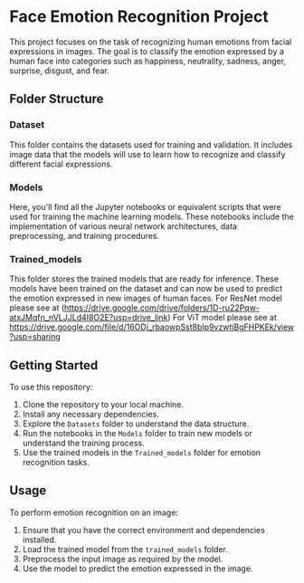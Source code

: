 # Face Emotion Recognition Project

This project focuses on the task of recognizing human emotions from facial expressions in images. The goal is to classify the emotion expressed by a human face into categories such as happiness, neutrality, sadness, anger, surprise, disgust, and fear.

## Folder Structure

### Dataset

This folder contains the datasets used for training and validation. It includes image data that the models will use to learn how to recognize and classify different facial expressions.

### Models

Here, you'll find all the Jupyter notebooks or equivalent scripts that were used for training the machine learning models. These notebooks include the implementation of various neural network architectures, data preprocessing, and training procedures.

### Trained_models

This folder stores the trained models that are ready for inference. These models have been trained on the dataset and can now be used to predict the emotion expressed in new images of human faces.
For ResNet model  please see at
(https://drive.google.com/drive/folders/1D-ru22Pqw-atxJMqfn_nVLJJLd4I8O2E?usp=drive_link)
For ViT model please see at
https://drive.google.com/file/d/16ODj_rbaowpSst8bIp9vzwtjBgFHPKEk/view?usp=sharing

## Getting Started

To use this repository:

1. Clone the repository to your local machine.
2. Install any necessary dependencies.
3. Explore the `Datasets` folder to understand the data structure.
4. Run the notebooks in the `Models` folder to train new models or understand the training process.
5. Use the trained models in the `Trained_models` folder for emotion recognition tasks.

## Usage

To perform emotion recognition on an image:

1. Ensure that you have the correct environment and dependencies installed.
2. Load the trained model from the `trained_models` folder.
3. Preprocess the input image as required by the model.
4. Use the model to predict the emotion expressed in the image.

